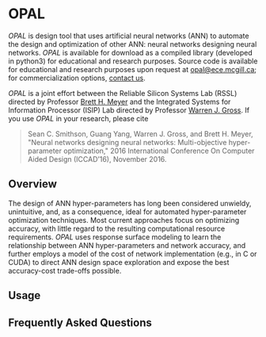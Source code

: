 # OPAL

*OPAL* is design tool that uses artificial neural networks (ANN) to automate the design and optimization of other ANN: neural networks designing neural networks.  *OPAL* is available for download as a compiled library (developed in python3) for educational and research purposes.  Source code is available for educational and research purposes upon request at [opal@ece.mcgill.ca](mailto:opal@ece.mcgill.ca); for commercialization options, [contact us](mailto:opal@ece.mcgil.ca).

*OPAL* is a joint effort between the Reliable Silicon Systems Lab (RSSL) directed by Professor [Brett H. Meyer](http://rssl.ece.mcgill.ca) and the Integrated Systems for Information Processor (ISIP) Lab directed by Professor [Warren J. Gross](http://www.isip.ece.mcgill.ca).  If you use *OPAL* in your research, please cite
> Sean C. Smithson, Guang Yang, Warren J. Gross, and Brett H. Meyer, "Neural networks designing neural networks: Multi-objective hyper-parameter optimization," 2016 International Conference On Computer Aided Design (ICCAD’16), November 2016.

## Overview

The design of ANN hyper-parameters has long been considered unwieldy, unintuitive, and, as a consequence, ideal for automated hyper-parameter optimization techniques.  Most current approaches focus on optimizing accuracy, with little regard to the resulting computational resource requirements.  *OPAL* uses response surface modeling to learn the relationship between ANN hyper-parameters and network accuracy, and further employs a model of the cost of network implementation (e.g., in C or CUDA) to direct ANN design space exploration and expose the best accuracy-cost trade-offs possible.

## Usage



## Frequently Asked Questions

